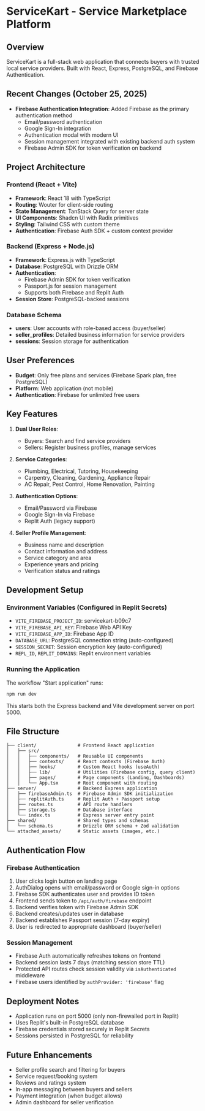 # ServiceKart - Service Marketplace Platform

## Overview
ServiceKart is a full-stack web application that connects buyers with trusted local service providers. Built with React, Express, PostgreSQL, and Firebase Authentication.

## Recent Changes (October 25, 2025)
- **Firebase Authentication Integration**: Added Firebase as the primary authentication method
  - Email/password authentication
  - Google Sign-In integration  
  - Authentication modal with modern UI
  - Session management integrated with existing backend auth system
  - Firebase Admin SDK for token verification on backend

## Project Architecture

### Frontend (React + Vite)
- **Framework**: React 18 with TypeScript
- **Routing**: Wouter for client-side routing
- **State Management**: TanStack Query for server state
- **UI Components**: Shadcn UI with Radix primitives
- **Styling**: Tailwind CSS with custom theme
- **Authentication**: Firebase Auth SDK + custom context provider

### Backend (Express + Node.js)
- **Framework**: Express.js with TypeScript
- **Database**: PostgreSQL with Drizzle ORM
- **Authentication**: 
  - Firebase Admin SDK for token verification
  - Passport.js for session management
  - Supports both Firebase and Replit Auth
- **Session Store**: PostgreSQL-backed sessions

### Database Schema
- **users**: User accounts with role-based access (buyer/seller)
- **seller_profiles**: Detailed business information for service providers
- **sessions**: Session storage for authentication

## User Preferences
- **Budget**: Only free plans and services (Firebase Spark plan, free PostgreSQL)
- **Platform**: Web application (not mobile)
- **Authentication**: Firebase for unlimited free users

## Key Features
1. **Dual User Roles**:
   - Buyers: Search and find service providers
   - Sellers: Register business profiles, manage services

2. **Service Categories**:
   - Plumbing, Electrical, Tutoring, Housekeeping
   - Carpentry, Cleaning, Gardening, Appliance Repair
   - AC Repair, Pest Control, Home Renovation, Painting

3. **Authentication Options**:
   - Email/Password via Firebase
   - Google Sign-In via Firebase
   - Replit Auth (legacy support)

4. **Seller Profile Management**:
   - Business name and description
   - Contact information and address
   - Service category and area
   - Experience years and pricing
   - Verification status and ratings

## Development Setup

### Environment Variables (Configured in Replit Secrets)
- `VITE_FIREBASE_PROJECT_ID`: servicekart-b09c7
- `VITE_FIREBASE_API_KEY`: Firebase Web API Key
- `VITE_FIREBASE_APP_ID`: Firebase App ID
- `DATABASE_URL`: PostgreSQL connection string (auto-configured)
- `SESSION_SECRET`: Session encryption key (auto-configured)
- `REPL_ID`, `REPLIT_DOMAINS`: Replit environment variables

### Running the Application
The workflow "Start application" runs:
```bash
npm run dev
```
This starts both the Express backend and Vite development server on port 5000.

## File Structure
```
├── client/               # Frontend React application
│   ├── src/
│   │   ├── components/   # Reusable UI components
│   │   ├── contexts/     # React contexts (Firebase Auth)
│   │   ├── hooks/        # Custom React hooks (useAuth)
│   │   ├── lib/          # Utilities (Firebase config, query client)
│   │   ├── pages/        # Page components (Landing, Dashboards)
│   │   └── App.tsx       # Root component with routing
├── server/               # Backend Express application
│   ├── firebaseAdmin.ts  # Firebase Admin SDK initialization
│   ├── replitAuth.ts     # Replit Auth + Passport setup
│   ├── routes.ts         # API route handlers
│   ├── storage.ts        # Database interface
│   └── index.ts          # Express server entry point
├── shared/               # Shared types and schemas
│   └── schema.ts         # Drizzle ORM schema + Zod validation
└── attached_assets/      # Static assets (images, etc.)
```

## Authentication Flow

### Firebase Authentication
1. User clicks login button on landing page
2. AuthDialog opens with email/password or Google sign-in options
3. Firebase SDK authenticates user and provides ID token
4. Frontend sends token to `/api/auth/firebase` endpoint
5. Backend verifies token with Firebase Admin SDK
6. Backend creates/updates user in database
7. Backend establishes Passport session (7-day expiry)
8. User is redirected to appropriate dashboard (buyer/seller)

### Session Management
- Firebase Auth automatically refreshes tokens on frontend
- Backend session lasts 7 days (matching session store TTL)
- Protected API routes check session validity via `isAuthenticated` middleware
- Firebase users identified by `authProvider: 'firebase'` flag

## Deployment Notes
- Application runs on port 5000 (only non-firewalled port in Replit)
- Uses Replit's built-in PostgreSQL database
- Firebase credentials stored securely in Replit Secrets
- Sessions persisted in PostgreSQL for reliability

## Future Enhancements
- Seller profile search and filtering for buyers
- Service request/booking system
- Reviews and ratings system
- In-app messaging between buyers and sellers
- Payment integration (when budget allows)
- Admin dashboard for seller verification
